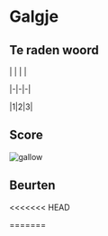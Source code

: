 # Galgje

## Te raden woord

| | | |

|-|-|-|

|1|2|3|

## Score
![gallow](./images/1.png)

## Beurten
<<<<<<< HEAD
  
=======

